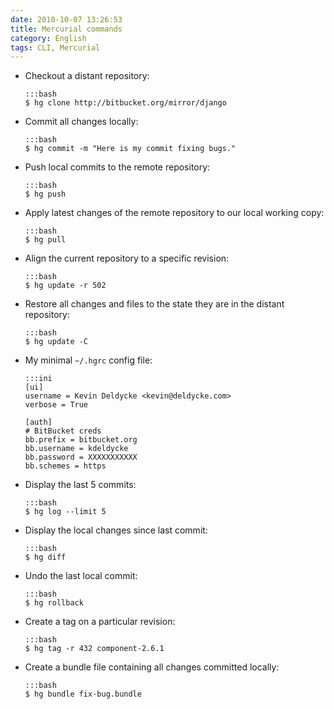 ```yaml
---
date: 2010-10-07 13:26:53
title: Mercurial commands
category: English
tags: CLI, Mercurial
---
```


  * Checkout a distant repository:

        :::bash
        $ hg clone http://bitbucket.org/mirror/django

  * Commit all changes locally:

        :::bash
        $ hg commit -m "Here is my commit fixing bugs."

  * Push local commits to the remote repository:

        :::bash
        $ hg push

  * Apply latest changes of the remote repository to our local working copy:

        :::bash
        $ hg pull

  * Align the current repository to a specific revision:

        :::bash
        $ hg update -r 502

  * Restore all changes and files to the state they are in the distant repository:

        :::bash
        $ hg update -C

  * My minimal `~/.hgrc` config file:

        :::ini
        [ui]
        username = Kevin Deldycke <kevin@deldycke.com>
        verbose = True

        [auth]
        # BitBucket creds
        bb.prefix = bitbucket.org
        bb.username = kdeldycke
        bb.password = XXXXXXXXXXX
        bb.schemes = https

  * Display the last 5 commits:

        :::bash
        $ hg log --limit 5

  * Display the local changes since last commit:

        :::bash
        $ hg diff

  * Undo the last local commit:

        :::bash
        $ hg rollback

  * Create a tag on a particular revision:

        :::bash
        $ hg tag -r 432 component-2.6.1

  * Create a bundle file containing all changes committed locally:

        :::bash
        $ hg bundle fix-bug.bundle

